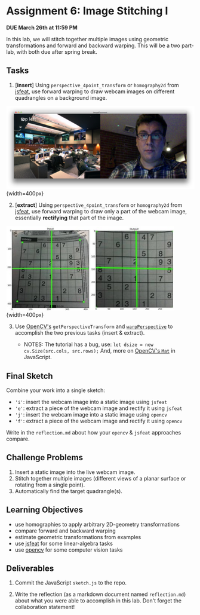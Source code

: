 # Assignment 6: Image Stitching I

**DUE March 26th at 11:59 PM**

In this lab, we will stitch together multiple images using geometric
transformations and forward and backward warping. This will be a two
part-lab, with both due after spring break.

## Tasks

1. [**insert**] Using `perspective_4point_transform` or `homography2d` from
   [jsfeat](https://inspirit.github.io/jsfeat/#math), use forward
   warping to draw webcam images on different quadrangles on a
   background image.
   
![`insert`](homography.png){width=400px}

2. [**extract**]  Using `perspective_4point_transform` or `homography2d` from
   [jsfeat](https://inspirit.github.io/jsfeat/#math), use forward
   warping to draw only a part of the webcam image, essentially
   **rectifying** that part of the image.

![`extract`](perspective.jpg){width=400px}

3. Use [OpenCV's](https://docs.opencv.org/4.9.0/dd/d52/tutorial_js_geometric_transformations.html) `getPerspectiveTransform` and [`warpPerspective`](https://docs.opencv.org/4.x/da/d54/group__imgproc__transform.html#ga8f6d378f9f8eebb5cb55cd3ae295a999) to
   accomplish the two previous tasks (insert & extract).
   
   - NOTES: The tutorial has a bug, use: `let dsize = new cv.Size(src.cols,
     src.rows);` And, more on [OpenCV's `Mat`](https://docs.opencv.org/4.9.0/de/d06/tutorial_js_basic_ops.html) in JavaScript.

## Final Sketch

Combine your work into a single sketch:

  - `'i'`: insert the webcam image into a static image using `jsfeat`
  - `'e'`: extract a piece of the webcam image and rectify it using `jsfeat`
  - `'j'`: insert the webcam image into a static image using `opencv`
  - `'f'`: extract a piece of the webcam image and rectify it using `opencv`

Write in the `reflection.md` about how your `opencv` & `jsfeat` approaches
   compare.

## Challenge Problems

1. Insert a static image into the live webcam image.
2. Stitch together multiple images (different views of a planar surface or rotating from a single point). 
3. Automatically find the target quadrangle(s).

## Learning Objectives

- use homographies to apply arbitrary 2D-geometry transformations
- compare forward and backward warping
- estimate geometric transformations from examples
- use [jsfeat](https://inspirit.github.io/jsfeat/#structs) for some linear-algebra tasks
- use [opencv](https://docs.opencv.org/4.x/da/d6e/tutorial_py_geometric_transformations.html) for some computer vision tasks

## Deliverables

1. Commit the JavaScript `sketch.js` to the repo.

2. Write the reflection (as a markdown document named
   `reflection.md`) about what you were able to accomplish in this
   lab. Don't forget the collaboration statement!


